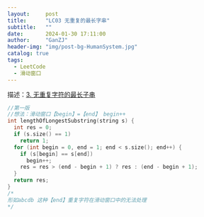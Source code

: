 ```yaml
---
layout:     post
title:      "LC03 无重复的最长字串"
subtitle:   ""
date:       2024-01-30 17:11:00
author:     "GanZJ"
header-img: "img/post-bg-HumanSystem.jpg"
catalog: true
tags:
  - LeetCode
  - 滑动窗口
---
```




描述：[3. 无重复字符的最长子串 ](https://leetcode.cn/problems/longest-substring-without-repeating-characters/description/)

```cpp
//第一版
//想法：滑动窗口【begin】=【end】 begin++  
int lengthOfLongestSubstring(string s) {
  int res = 0;
  if (s.size() == 1)
    return 1;
  for (int begin = 0, end = 1; end < s.size(); end++) {
    if (s[begin] == s[end])
      begin++;
    res = res > (end - begin + 1) ? res : (end - begin + 1);
  }
  return res;
}
/*
形如abcdb 这种【end】重复字符在滑动窗口中的无法处理
*/

```

